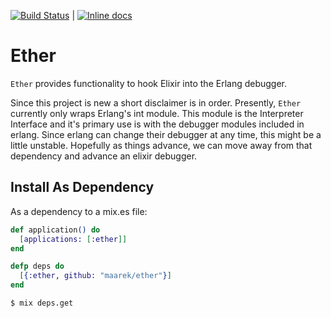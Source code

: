 [![Build Status](https://api.travis-ci.org/maarek/ether.svg?branch=master)](https://travis-ci.org/maarek/ether) | [![Inline docs](http://inch-ci.org/github/maarek/ether.svg?branch=develop)](http://inch-ci.org/github/maarek/ether)

Ether
=====

`Ether` provides functionality to hook Elixir into the Erlang debugger.

Since this project is new a short disclaimer is in order. Presently, 
`Ether` currently only wraps Erlang's int module. This module is the 
Interpreter Interface and it's primary use is with the debugger 
modules included in erlang. Since erlang can change their debugger 
at any time, this might be a little unstable. Hopefully as things 
advance, we can move away from that dependency and advance an elixir 
debugger.

## Install As Dependency

As a dependency to a mix.es file:
```elixir
def application() do
  [applications: [:ether]]
end

defp deps do
  [{:ether, github: "maarek/ether"}]
end
```

```
$ mix deps.get
```
